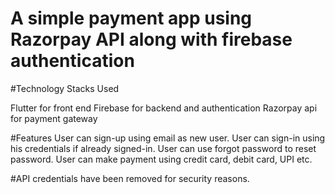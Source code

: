 # A simple payment app using Razorpay API along with firebase authentication


#Technology Stacks Used


Flutter for front end
Firebase for backend and authentication
Razorpay api for payment gateway



#Features
User can sign-up using email as new user.
User can sign-in using his credentials if already signed-in.
User can use forgot password to reset password.
User can make payment using credit card, debit card, UPI etc.


#API credentials have been removed for security reasons.






